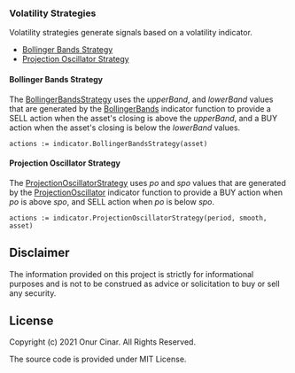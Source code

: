 ### Volatility Strategies

Volatility strategies generate signals based on a volatility indicator.

- [Bollinger Bands Strategy](#bollinger-bands-strategy)
- [Projection Oscillator Strategy](#projection-oscillator-strategy)

#### Bollinger Bands Strategy

The [BollingerBandsStrategy](https://pkg.go.dev/github.com/cinar/indicator#BollingerBandsStrategy) uses the _upperBand_, and _lowerBand_ values that are generated by the [BollingerBands](https://pkg.go.dev/github.com/cinar/indicator#BollingerBands) indicator function to provide a SELL action when the asset's closing is above the _upperBand_, and a BUY action when the asset's closing is below the _lowerBand_ values.

```golang
actions := indicator.BollingerBandsStrategy(asset)
```

#### Projection Oscillator Strategy

The [ProjectionOscillatorStrategy](https://pkg.go.dev/github.com/cinar/indicator#ProjectionOscillatorStrategy) uses _po_ and _spo_ values that are generated by the [ProjectionOscillator](https://pkg.go.dev/github.com/cinar/indicator#ProjectionOscillator) indicator function to provide a BUY action when _po_ is above _spo_, and SELL action when _po_ is below _spo_.

```golang
actions := indicator.ProjectionOscillatorStrategy(period, smooth, asset)
```

## Disclaimer

The information provided on this project is strictly for informational purposes and is not to be construed as advice or solicitation to buy or sell any security.

## License

Copyright (c) 2021 Onur Cinar. All Rights Reserved.

The source code is provided under MIT License.
